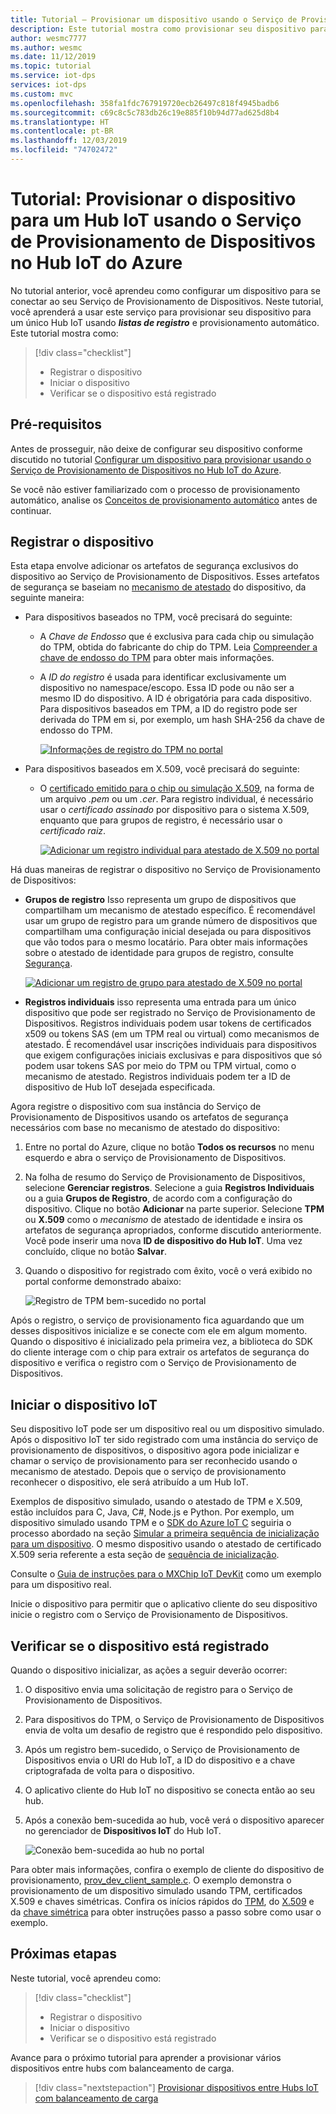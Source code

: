 ```yaml
---
title: Tutorial – Provisionar um dispositivo usando o Serviço de Provisionamento de Dispositivos no Hub IoT do Azure
description: Este tutorial mostra como provisionar seu dispositivo para um único hub IoT usando o Serviço de Provisionamento de Dispositivos no Hub IoT do Azure
author: wesmc7777
ms.author: wesmc
ms.date: 11/12/2019
ms.topic: tutorial
ms.service: iot-dps
services: iot-dps
ms.custom: mvc
ms.openlocfilehash: 358fa1fdc767919720ecb26497c818f4945badb6
ms.sourcegitcommit: c69c8c5c783db26c19e885f10b94d77ad625d8b4
ms.translationtype: HT
ms.contentlocale: pt-BR
ms.lasthandoff: 12/03/2019
ms.locfileid: "74702472"
---
```

# <a name="tutorial-provision-the-device-to-an-iot-hub-using-the-azure-iot-hub-device-provisioning-service"></a>Tutorial: Provisionar o dispositivo para um Hub IoT usando o Serviço de Provisionamento de Dispositivos no Hub IoT do Azure

No tutorial anterior, você aprendeu como configurar um dispositivo para se conectar ao seu Serviço de Provisionamento de Dispositivos. Neste tutorial, você aprenderá a usar este serviço para provisionar seu dispositivo para um único Hub IoT usando **_listas de registro_** e provisionamento automático. Este tutorial mostra como:

> [!div class="checklist"]
> * Registrar o dispositivo
> * Iniciar o dispositivo
> * Verificar se o dispositivo está registrado

## <a name="prerequisites"></a>Pré-requisitos

Antes de prosseguir, não deixe de configurar seu dispositivo conforme discutido no tutorial [Configurar um dispositivo para provisionar usando o Serviço de Provisionamento de Dispositivos no Hub IoT do Azure](./tutorial-set-up-device.md).

Se você não estiver familiarizado com o processo de provisionamento automático, analise os [Conceitos de provisionamento automático](concepts-auto-provisioning.md) antes de continuar.

<a id="enrolldevice"></a>
## <a name="enroll-the-device"></a>Registrar o dispositivo

Esta etapa envolve adicionar os artefatos de segurança exclusivos do dispositivo ao Serviço de Provisionamento de Dispositivos. Esses artefatos de segurança se baseiam no [mecanismo de atestado](concepts-device.md#attestation-mechanism) do dispositivo, da seguinte maneira:

- Para dispositivos baseados no TPM, você precisará do seguinte:
    - A *Chave de Endosso* que é exclusiva para cada chip ou simulação do TPM, obtida do fabricante do chip do TPM.  Leia [Compreender a chave de endosso do TPM](https://technet.microsoft.com/library/cc770443.aspx) para obter mais informações.
    - A *ID do registro* é usada para identificar exclusivamente um dispositivo no namespace/escopo. Essa ID pode ou não ser a mesmo ID do dispositivo. A ID é obrigatória para cada dispositivo. Para dispositivos baseados em TPM, a ID do registro pode ser derivada do TPM em si, por exemplo, um hash SHA-256 da chave de endosso do TPM.

      [![Informações de registro do TPM no portal](./media/tutorial-provision-device-to-hub/tpm-device-enrollment.png)](./media/tutorial-provision-device-to-hub/tpm-device-enrollment.png#lightbox)  

- Para dispositivos baseados em X.509, você precisará do seguinte:
    - O [certificado emitido para o chip ou simulação X.509](https://msdn.microsoft.com/library/windows/desktop/bb540819.aspx), na forma de um arquivo *.pem* ou um *.cer*. Para registro individual, é necessário usar o *certificado assinado* por dispositivo para o sistema X.509, enquanto que para grupos de registro, é necessário usar o *certificado raiz*. 

      [![Adicionar um registro individual para atestado de X.509 no portal](./media/tutorial-provision-device-to-hub/individual-enrollment.png)](./media/tutorial-provision-device-to-hub/individual-enrollment.png#lightbox)

Há duas maneiras de registrar o dispositivo no Serviço de Provisionamento de Dispositivos:

- **Grupos de registro** Isso representa um grupo de dispositivos que compartilham um mecanismo de atestado específico. É recomendável usar um grupo de registro para um grande número de dispositivos que compartilham uma configuração inicial desejada ou para dispositivos que vão todos para o mesmo locatário. Para obter mais informações sobre o atestado de identidade para grupos de registro, consulte [Segurança](concepts-security.md#controlling-device-access-to-the-provisioning-service-with-x509-certificates).

    [![Adicionar um registro de grupo para atestado de X.509 no portal](./media/tutorial-provision-device-to-hub/group-enrollment.png)](./media/tutorial-provision-device-to-hub/group-enrollment.png#lightbox)

- **Registros individuais** isso representa uma entrada para um único dispositivo que pode ser registrado no Serviço de Provisionamento de Dispositivos. Registros individuais podem usar tokens de certificados x509 ou tokens SAS (em um TPM real ou virtual) como mecanismos de atestado. É recomendável usar inscrições individuais para dispositivos que exigem configurações iniciais exclusivas e para dispositivos que só podem usar tokens SAS por meio do TPM ou TPM virtual, como o mecanismo de atestado. Registros individuais podem ter a ID de dispositivo de Hub IoT desejada especificada.

Agora registre o dispositivo com sua instância do Serviço de Provisionamento de Dispositivos usando os artefatos de segurança necessários com base no mecanismo de atestado do dispositivo: 

1. Entre no portal do Azure, clique no botão **Todos os recursos** no menu esquerdo e abra o serviço de Provisionamento de Dispositivos.

2. Na folha de resumo do Serviço de Provisionamento de Dispositivos, selecione **Gerenciar registros**. Selecione a guia **Registros Individuais** ou a guia **Grupos de Registro**, de acordo com a configuração do dispositivo. Clique no botão **Adicionar** na parte superior. Selecione **TPM** ou **X.509** como o *mecanismo* de atestado de identidade e insira os artefatos de segurança apropriados, conforme discutido anteriormente. Você pode inserir uma nova **ID de dispositivo do Hub IoT**. Uma vez concluído, clique no botão **Salvar**. 

3. Quando o dispositivo for registrado com êxito, você o verá exibido no portal conforme demonstrado abaixo:

    ![Registro de TPM bem-sucedido no portal](./media/tutorial-provision-device-to-hub/tpm-enrollment-success.png)

Após o registro, o serviço de provisionamento fica aguardando que um desses dispositivos inicialize e se conecte com ele em algum momento. Quando o dispositivo é inicializado pela primeira vez, a biblioteca do SDK do cliente interage com o chip para extrair os artefatos de segurança do dispositivo e verifica o registro com o Serviço de Provisionamento de Dispositivos. 

## <a name="start-the-iot-device"></a>Iniciar o dispositivo IoT

Seu dispositivo IoT pode ser um dispositivo real ou um dispositivo simulado. Após o dispositivo IoT ter sido registrado com uma instância do serviço de provisionamento de dispositivos, o dispositivo agora pode inicializar e chamar o serviço de provisionamento para ser reconhecido usando o mecanismo de atestado. Depois que o serviço de provisionamento reconhecer o dispositivo, ele será atribuído a um Hub IoT. 

Exemplos de dispositivo simulado, usando o atestado de TPM e X.509, estão incluídos para C, Java, C#, Node.js e Python. Por exemplo, um dispositivo simulado usando TPM e o [SDK do Azure IoT C](https://github.com/Azure/azure-iot-sdk-c) seguiria o processo abordado na seção [Simular a primeira sequência de inicialização para um dispositivo](quick-create-simulated-device.md#simulate-first-boot-sequence-for-the-device). O mesmo dispositivo usando o atestado de certificado X.509 seria referente a esta seção de [sequência de inicialização](quick-create-simulated-device-x509.md#simulate-first-boot-sequence-for-the-device).

Consulte o [Guia de instruções para o MXChip IoT DevKit](how-to-connect-mxchip-iot-devkit.md) como um exemplo para um dispositivo real.

Inicie o dispositivo para permitir que o aplicativo cliente do seu dispositivo inicie o registro com o Serviço de Provisionamento de Dispositivos.  

## <a name="verify-the-device-is-registered"></a>Verificar se o dispositivo está registrado

Quando o dispositivo inicializar, as ações a seguir deverão ocorrer:

1. O dispositivo envia uma solicitação de registro para o Serviço de Provisionamento de Dispositivos.
2. Para dispositivos do TPM, o Serviço de Provisionamento de Dispositivos envia de volta um desafio de registro que é respondido pelo dispositivo. 
3. Após um registro bem-sucedido, o Serviço de Provisionamento de Dispositivos envia o URI do Hub IoT, a ID do dispositivo e a chave criptografada de volta para o dispositivo. 
4. O aplicativo cliente do Hub IoT no dispositivo se conecta então ao seu hub. 
5. Após a conexão bem-sucedida ao hub, você verá o dispositivo aparecer no gerenciador de **Dispositivos IoT** do Hub IoT. 

    ![Conexão bem-sucedida ao hub no portal](./media/tutorial-provision-device-to-hub/hub-connect-success.png)

Para obter mais informações, confira o exemplo de cliente do dispositivo de provisionamento, [prov_dev_client_sample.c](https://github.com/Azure/azure-iot-sdk-c/blob/master/provisioning_client/samples/prov_dev_client_sample/prov_dev_client_sample.c). O exemplo demonstra o provisionamento de um dispositivo simulado usando TPM, certificados X.509 e chaves simétricas. Confira os inícios rápidos do [TPM](https://docs.microsoft.com/azure/iot-dps/quick-create-simulated-device), do [X.509](https://docs.microsoft.com/azure/iot-dps/quick-create-simulated-device-x509) e da [chave simétrica](https://docs.microsoft.com/azure/iot-dps/quick-create-simulated-device-symm-key) para obter instruções passo a passo sobre como usar o exemplo.

## <a name="next-steps"></a>Próximas etapas
Neste tutorial, você aprendeu como:

> [!div class="checklist"]
> * Registrar o dispositivo
> * Iniciar o dispositivo
> * Verificar se o dispositivo está registrado

Avance para o próximo tutorial para aprender a provisionar vários dispositivos entre hubs com balanceamento de carga. 

> [!div class="nextstepaction"]
> [Provisionar dispositivos entre Hubs IoT com balanceamento de carga](./tutorial-provision-multiple-hubs.md)
